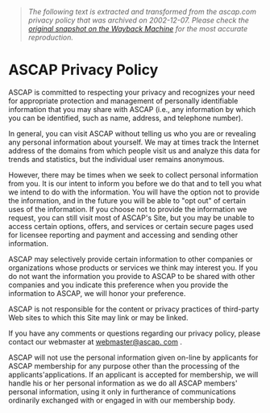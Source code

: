 > *The following text is extracted and transformed from the ascap.com privacy policy that was archived on 2002-12-07. Please check the [original snapshot on the Wayback Machine](https://web.archive.org/web/20021207035326id_/http%3A//ascap.com/privacy.html) for the most accurate reproduction.*

# ASCAP Privacy Policy

ASCAP is committed to respecting your privacy and recognizes your need for appropriate protection and management of personally identifiable information that you may share with ASCAP (i.e., any information by which you can be identified, such as name, address, and telephone number).

In general, you can visit ASCAP without telling us who you are or revealing any personal information about yourself. We may at times track the Internet address of the domains from which people visit us and analyze this data for trends and statistics, but the individual user remains anonymous. 

However, there may be times when we seek to collect personal information from you. It is our intent to inform you before we do that and to tell you what we intend to do with the information. You will have the option not to provide the information, and in the future you will be able to "opt out" of certain uses of the information. If you choose not to provide the information we request, you can still visit most of ASCAP's Site, but you may be unable to access certain options, offers, and services or certain secure pages used for licensee reporting and payment and accessing and sending other information. 

ASCAP may selectively provide certain information to other companies or organizations whose products or services we think may interest you. If you do not want the information you provide to ASCAP to be shared with other companies and you indicate this preference when you provide the information to ASCAP, we will honor your preference.

ASCAP is not responsible for the content or privacy practices of third-party Web sites to which this Site may link or may be linked. 

If you have any comments or questions regarding our privacy policy, please contact our webmaster at [ webmaster@ascap. com](https://web.archive.org/webmaster-form.html) .

ASCAP will not use the personal information given on-line by applicants for ASCAP membership for any purpose other than the processing of the applicants'applications. If an applicant is accepted for membership, we will handle his or her personal information as we do all ASCAP members' personal information, using it only in furtherance of communications ordinarily exchanged with or engaged in with our membership body.
